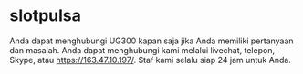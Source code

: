 # slotpulsa
Anda dapat menghubungi UG300 kapan saja jika Anda memiliki pertanyaan dan masalah. Anda dapat menghubungi kami melalui livechat, telepon, Skype, atau https://163.47.10.197/. Staf kami selalu siap 24 jam untuk Anda.
